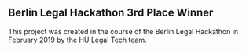 ## Berlin Legal Hackathon 3rd Place Winner
This project was created in the course of the Berlin Legal Hackathon in February 2019 by the HU Legal Tech team.
